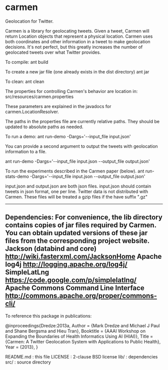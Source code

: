 carmen
======

Geolocation for Twitter.

Carmen is a library for geolocating tweets. Given a tweet, Carmen will return
Location objects that represent a physical location. Carmen uses both
coordinates and other information in a tweet to make geolocation decisions.
It's not perfect, but this greatly increases the number of geolocated tweets
over what Twitter provides.

To compile:
ant build

To create a new jar file (one already exists in the dist directory)
ant jar

To clean:
ant clean

The properties for controlling Carmen's behavior are location in:
src/resources/carmen.properties

These parameters are explained in the javadocs for carmen.LocationResolver.

The paths in the properties file are currently relative paths. They should be updated
to absolute paths as needed.

To run a demo:
ant run-demo -Dargs='--input_file input.json'

You can provide a second argument to output the tweets with geolocation information to a file.

ant run-demo -Dargs='--input_file input.json --output_file output.json'

To run the experiments described in the Carmen paper (below).
ant run-stats-demo -Dargs='--input_file input.json --output_file output.json'

input.json and output.json are both json files. input.json should contain tweets in json
format, one per line. Twitter data is not distributed with Carmen. These files will be treated
a gzip files if the have suffix ".gz"



----------------------------------------------------------------------
Dependencies:
For convenience, the lib directory contains copies of jar files required by Carmen.
You can obtain updated versions of these jar files from the corresponding project website.
Jackson (databind and core)     		http://wiki.fasterxml.com/JacksonHome
Apache log4j                    		http://logging.apache.org/log4j/
SimpleLatLng                	    	https://code.google.com/p/simplelatlng/
Apache Commons Command Line Interface	http://commons.apache.org/proper/commons-cli/
----------------------------------------------------------------------
To reference this package in publications:

@inproceedings{Dredze:2013a,
	Author = {Mark Dredze and Michael J Paul and Shane Bergsma and Hieu Tran},
	Booktitle = {AAAI Workshop on Expanding the Boundaries of Health Informatics Using AI (HIAI)},
	Title = {Carmen: A Twitter Geolocation System with Applications to Public Health},
	Year = {2013},
}

README.md	  : this file
LICENSE	      : 2-clause BSD license
lib/          : dependencies
src/	      : source directory
